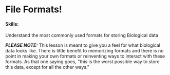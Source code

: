# File Formats!

#### Skills: 
Understand the most commonly used formats for storing Biological data

***PLEASE NOTE:*** This lesson is meant to give you a feel for what biological data looks like. There is little benefit to memorizing formats and there is no point in making your own formats or reinventing ways to interact with these formats. As that one saying goes, "this is the worst possible way to store this data, except for all the other ways."

